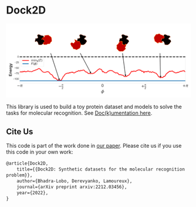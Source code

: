 Dock2D
======

![Energy Surface](docs/source/energy_surface_local_min_pose_free_energy.png)

This library is used to build a toy protein dataset and models
to solve the tasks for molecular recognition. See [Doc(k)umentation here](https://lamoureux-lab.github.io/Dock2D/).

Cite Us
-------

This code is part of the work done in [our paper](https://arxiv.org/abs/2212.03456).
Please cite us if you use this code in your own work:

    @article{Dock2D,
        title={{Dock2D: Synthetic datasets for the molecular recognition problem}},
        author={Bhadra-Lobo, Derevyanko, Lamoureux},
        journal={arXiv preprint arxiv:2212.03456},
        year={2022},
    }
